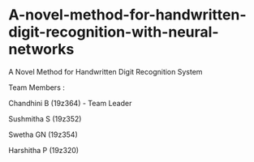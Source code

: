 # A-novel-method-for-handwritten-digit-recognition-with-neural-networks
A Novel Method for Handwritten Digit Recognition System

Team Members :

Chandhini B (19z364) - Team Leader

Sushmitha S (19z352)

Swetha GN (19z354)

Harshitha P (19z320)
